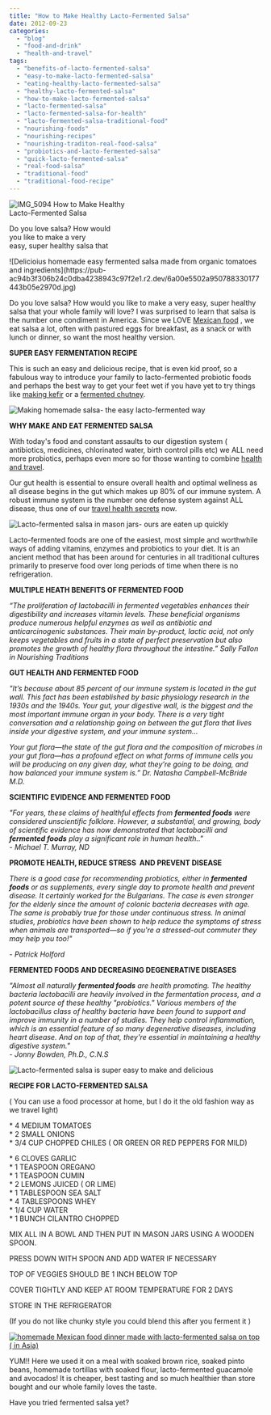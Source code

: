 ```yaml
---
title: "How to Make Healthy Lacto-Fermented Salsa"
date: 2012-09-23
categories: 
  - "blog"
  - "food-and-drink"
  - "health-and-travel"
tags: 
  - "benefits-of-lacto-fermented-salsa"
  - "easy-to-make-lacto-fermented-salsa"
  - "eating-healthy-lacto-fermented-salsa"
  - "healthy-lacto-fermented-salsa"
  - "how-to-make-lacto-fermented-salsa"
  - "lacto-fermented-salsa"
  - "lacto-fermented-salsa-for-health"
  - "lacto-fermented-salsa-traditional-food"
  - "nourishing-foods"
  - "nourishing-recipes"
  - "nourishing-traditon-real-food-salsa"
  - "probiotics-and-lacto-fermented-salsa"
  - "quick-lacto-fermented-salsa"
  - "real-food-salsa"
  - "traditional-food"
  - "traditional-food-recipe"
---
```


![IMG_5094](https://pub-ac94b3f306b24c0dba4238943c97f2e1.r2.dev/6a00e5502a95078833017c315d74eb970b.jpg) How to Make Healthy  
Lacto-Fermented Salsa

Do you love salsa? How would  
you like to make a very  
easy, super healthy salsa that

<!--more--> ![Delicioius homemade easy fermented salsa made from organic tomatoes and ingredients](https://pub-ac94b3f306b24c0dba4238943c97f2e1.r2.dev/6a00e5502a950788330177443b05e2970d.jpg)  
  
Do you love salsa? How would you like to make a very easy, super healthy salsa that your whole family will love? I was surprised to learn that salsa is the number one condiment in America. Since we LOVE [Mexican food](https://pub-ac94b3f306b24c0dba4238943c97f2e1.r2.dev/2012/07/mexican-food-around-the-world-make-your-own.html "Mexican food around the world") , we eat salsa a lot, often with pastured eggs for breakfast, as a snack or with lunch or dinner, so want the most healthy version.  
  
  
**SUPER EASY FERMENTATION RECIPE**  
  
This is such an easy and delicious recipe, that is even kid proof, so a fabulous way to introduce your family to lacto-fermented probiotic foods and perhaps the best way to get your feet wet if you have yet to try things like [making kefir](https://pub-ac94b3f306b24c0dba4238943c97f2e1.r2.dev/2012/07/-how-to-make-kefir-easy-goats-milk-or-coconut-milk.html "how to make kefir") or a [fermented chutney](https://pub-ac94b3f306b24c0dba4238943c97f2e1.r2.dev/2012/08/how-to-make-healthy-lacto-fermented-mango-papaya-chutney.html "how to make fermented chutney").  
  
  
[](https://pub-ac94b3f306b24c0dba4238943c97f2e1.r2.dev/6a00e5502a95078833017d3c33ef4e970c-300x225-1.jpg)![Making homemade salsa- the easy lacto-fermented way](https://pub-ac94b3f306b24c0dba4238943c97f2e1.r2.dev/6a00e5502a95078833017ee3b4c2c1970d.jpg)  
  
  
  
  
**WHY MAKE AND EAT FERMENTED SALSA**  
  
With today's food and constant assaults to our digestion system ( antibiotics, medicines, chlorinated water, birth control pills etc) we ALL need more probiotics, perhaps even more so for those wanting to combine [health and travel](https://pub-ac94b3f306b24c0dba4238943c97f2e1.r2.dev/2012/06/healthy-food-and-travel.html#more "health  and travel").  
  
Our gut health is essential to ensure overall health and optimal wellness as all disease begins in the gut which makes up 80% of our immune system. A robust immune system is the number one defense system against ALL disease, thus one of our [travel health secrets](https://pub-ac94b3f306b24c0dba4238943c97f2e1.r2.dev/2011/09/travel-health-secrets-for-long-term-digital-nomads.html "travel health secrets") now.  
  
  
  
  
[](https://pub-ac94b3f306b24c0dba4238943c97f2e1.r2.dev/6a00e5502a95078833017ee3d4ef4c970d-150x150-1.jpg)![Lacto-fermented salsa in mason jars- ours are eaten up quickly](https://pub-ac94b3f306b24c0dba4238943c97f2e1.r2.dev/6a00e5502a95078833017ee3b4c54d970d-150x150-1.jpg)  
  
  
Lacto-fermented foods are one of the easiest, most simple and worthwhile ways of adding vitamins, enzymes and probiotics to your diet. It is an ancient method that has been around for centuries in all traditional cultures primarily to preserve food over long periods of time when there is no refrigeration.  
  
**MULTIPLE HEATH BENEFITS OF FERMENTED FOOD**  
  
_“The proliferation of lactobacilli in fermented vegetables enhances their digestibility and increases vitamin levels. These beneficial organisms produce numerous helpful enzymes as well as antibiotic and anticarcinogenic substances. Their main by-product, lactic acid, not only keeps vegetables and fruits in a state of perfect preservation but also promotes the growth of healthy flora throughout the intestine.” Sally Fallon in Nourishing Traditions_  
  
**GUT HEALTH AND FERMENTED FOOD**  
  
_"It’s because about 85 percent of our immune system is located in the gut wall. This fact has been established by basic physiology research in the 1930s and the 1940s. Your gut, your digestive wall, is the biggest and the most important immune organ in your body. There is a very tight conversation and a relationship going on between the gut flora that lives inside your digestive system, and your immune system..._

_Your gut flora—the state of the gut flora and the composition of microbes in your gut flora—has a profound effect on what forms of immune cells you will be producing on any given day, what they’re going to be doing, and how balanced your immune system is.” Dr. Natasha Campbell-McBride M.D._

**SCIENTIFIC EVIDENCE AND FERMENTED FOOD**  
  
_"For years, these claims of healthful effects from **fermented foods** were considered unscientific folklore. However, a substantial, and growing, body of scientific evidence has now demonstrated that lactobacilli and **fermented foods** play a significant role in human health.."_  
_\- Michael T. Murray, ND_  
  
**PROMOTE HEALTH, REDUCE STRESS  AND PREVENT DISEASE**  
  
_There is a good case for recommending probiotics, either in **fermented foods** or as supplements, every single day to promote health and prevent disease. It certainly worked for the Bulgarians. The case is even stronger for the elderly since the amount of colonic bacteria decreases with age. The same is probably true for those under continuous stress. In animal studies, probiotics have been shown to help reduce the symptoms of stress when animals are transported—so if you're a stressed-out commuter they may help you too!"_  
  
_\- Patrick Holford_  
  
**FERMENTED FOODS AND DECREASING DEGENERATIVE DISEASES**  
  
_"Almost all naturally **fermented foods** are health promoting. The healthy bacteria lactobacilli are heavily involved in the fermentation process, and a potent source of these healthy "probiotics." Various members of the lactobacillus class of healthy bacteria have been found to support and improve immunity in a number of studies. They help control inflammation, which is an essential feature of so many degenerative diseases, including heart disease. And on top of that, they're essential in maintaining a healthy digestive system."_  
_\- Jonny Bowden, Ph.D., C.N.S_  
  
  
[](https://pub-ac94b3f306b24c0dba4238943c97f2e1.r2.dev/6a00e5502a95078833017ee3d4ef4c970d-150x150-1.jpg)![Lacto-fermented salsa is super easy to make and delicious](https://pub-ac94b3f306b24c0dba4238943c97f2e1.r2.dev/6a00e5502a95078833017c3210e58b970b-150x150-1.jpg)  
  
  
**RECIPE FOR LACTO-FERMENTED SALSA**  
  
( You can use a food processor at home, but I do it the old fashion way as we travel light)  
  
\* 4 MEDIUM TOMATOES  
\* 2 SMALL ONIONS  
\* 3/4 CUP CHOPPED CHILES ( OR GREEN OR RED PEPPERS FOR MILD)

\* 6 CLOVES GARLIC  
\* 1 TEASPOON OREGANO  
\* 1 TEASPOON CUMIN  
\* 2 LEMONS JUICED ( OR LIME)  
\* 1 TABLESPOON SEA SALT  
\* 4 TABLESPOONS WHEY  
\* 1/4 CUP WATER  
\* 1 BUNCH CILANTRO CHOPPED  
  
MIX ALL IN A BOWL AND THEN PUT IN MASON JARS USING A WOODEN SPOON.  
  
PRESS DOWN WITH SPOON AND ADD WATER IF NECESSARY  
  
TOP OF VEGGIES SHOULD BE 1 INCH BELOW TOP  
  
COVER TIGHTLY AND KEEP AT ROOM TEMPERATURE FOR 2 DAYS  
  
STORE IN THE REFRIGERATOR

(If you do not like chunky style you could blend this after you ferment it )  
  
  
  
[](https://pub-ac94b3f306b24c0dba4238943c97f2e1.r2.dev/6a00e5502a95078833017ee3d4ef4c970d-150x150-1.jpg)[](https://pub-ac94b3f306b24c0dba4238943c97f2e1.r2.dev/6a00e5502a95078833017c3210e58b970b-150x150-1.jpg)[![homemade Mexican food dinner made with lacto-fermented salsa on top ( in Asia)](https://pub-ac94b3f306b24c0dba4238943c97f2e1.r2.dev/6a00e5502a95078833017d3c3f1bb3970c.jpg "homemade Mexican food dinner made with lacto-fermented salsa on top ( in Asia)")](https://pub-ac94b3f306b24c0dba4238943c97f2e1.r2.dev/6a00e5502a95078833017d3c3f1bb3970c-150x150-1.jpg)  
  
  
  
YUM!! Here we used it on a meal with soaked brown rice, soaked pinto beans, homemade tortillas with soaked flour, lacto-fermented guacamole and avocados! It is cheaper, best tasting and so much healthier than store bought and our whole family loves the taste.  
  
Have you tried fermented salsa yet?
